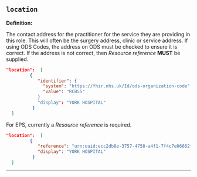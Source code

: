 ## `location`

<b>Definition:</b>

The contact address for the practitioner for the service they are providing in this role. This will often be the surgery address, clinic or service address. &#xD;&#xA;&#xD;&#xA;If using ODS Codes, the address on ODS must be checked to ensure it is correct. If the address is not correct, then *Resource reference* **MUST** be supplied.

```json
"location":  [
         {
            "identifier": {
              "system": "https://fhir.nhs.uk/Id/ods-organization-code",
              "value": "RCB55"
            }
            "display": "YORK HOSPITAL"
          }
  ]
```

For EPS, currently a *Resource reference* is required.

```json
"location":  [
         {
            "reference": "urn:uuid:ecc2db8e-3757-4758-a4f1-7f4c7e06662f",
            "display": "YORK HOSPITAL"
          }
  ]
```

---

